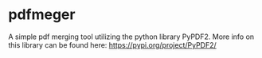 # pdfmeger

A simple pdf merging tool utilizing the python library PyPDF2. More info on this library can be found here: https://pypi.org/project/PyPDF2/